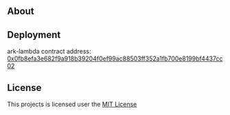 ## About

## Deployment

ark-lambda contract address: [0x0fb8efa3e682f9a918b39204f0ef99ac88503ff352a1fb700e8199bf4437cc02](https://wvm-lambda-0755acbdae90.herokuapp.com/state/0x0fb8efa3e682f9a918b39204f0ef99ac88503ff352a1fb700e8199bf4437cc02)

## License
This projects is licensed user the [MIT License](./LICENSE)